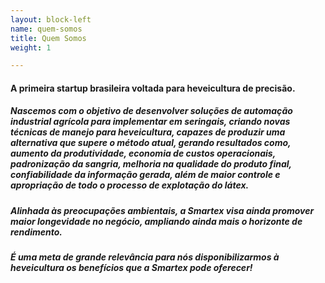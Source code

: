 ```yaml
---
layout: block-left
name: quem-somos
title: Quem Somos
weight: 1

---
```

#### A primeira startup brasileira voltada para heveicultura de precisão.

##### Nascemos com o objetivo de desenvolver soluções de automação industrial agrícola para implementar em seringais, criando novas técnicas de manejo para heveicultura, capazes de produzir uma alternativa que supere o método atual, gerando resultados como, aumento da produtividade, economia de custos operacionais, padronização da sangria, melhoria na qualidade do produto final, confiabilidade da informação gerada, além de maior controle e apropriação de todo o processo de explotação do látex.

##### Alinhada às preocupações ambientais, a Smartex visa ainda promover maior longevidade no negócio, ampliando ainda mais o horizonte de rendimento.

##### É uma meta de grande relevância para nós disponibilizarmos à heveicultura os benefícios que a Smartex pode oferecer!